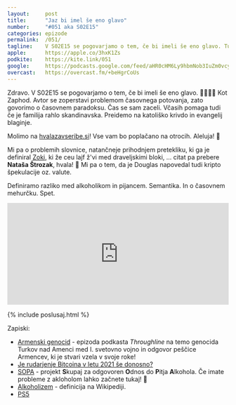 ```yaml
---
layout: 	post
title:  	"Jaz bi imel še eno glavo"
number: 	"#051 aka S02E15"
categories:	epizode
permalink:	/051/
tagline: 	V S02E15 se pogovarjamo o tem, če bi imeli še eno glavo. Tudi o časovnem paradoksu in mehurčku. In o verskih ločinah. In seveda o prihodnjem pretekliku. Citat prebere Nataša Štrozak.
apple:		https://apple.co/3hxK1Zs
podkite:	https://kite.link/051
google:		https://podcasts.google.com/feed/aHR0cHM6Ly9hbmNob3IuZm0vcy8yMmI1YTUwMC9wb2RjYXN0L3Jzcw/episode/MGFkZDM0NGQtN2Y1OS00NDI3LWJiZWUtZDk1OTVhN2U1MWVl?sa=X&ved=0CAUQkfYCahcKEwj4qsHgmdXwAhUAAAAAHQAAAAAQGA
overcast:	https://overcast.fm/+beHgrCoUs
---
```


Zdravo. V S02E15 se pogovarjamo o tem, če bi imeli še eno glavo. 👱‍♂️👱‍♂️ Kot Zaphod. Avtor se zoperstavi problemom časovnega potovanja, zato govorimo o časovnem paradoksu. Čas se sam zaceli. Včasih pomaga tudi če je familija rahlo skandinavska. Preidemo na katoliško krivdo in evangelij blaginje. 

Molimo na [hvalazavseribe.si](https://hvalazavseribe.si/)! Vse vam bo poplačano na otrocih. Aleluja! 🙏

Mi pa o problemih slovnice, natančneje prihodnjem pretekliku, ki ga je definiral [Zoki](https://twitter.com/becoolstayhot), ki že ceu lajf ž'vi med draveljskimi bloki, ... citat pa prebere **Nataša Štrozak**, hvala! 🙏 Mi pa o tem, da je Douglas napovedal tudi kripto špekulacije oz. valute. 

Definiramo razliko med alkoholikom in pijancem. Semantika. In o časovnem mehurčku. Spet.

<iframe src="https://open.spotify.com/embed/episode/5HATOuIZ0ZtrmglwxPEYx9" width="100%" height="232" frameborder="0" allowtransparency="true" allow="encrypted-media"></iframe>

{% include poslusaj.html %}

Zapiski:
- [Armenski genocid](https://www.npr.org/2021/05/03/993128456/operation-nemesis) - epizoda podkasta _Throughline_ na temo genocida Turkov nad Amenci med I. svetovno vojno in odgovor peščice Armencev, ki je stvari vzela v svoje roke! 
- [Je rudarjenje Bitcoina v letu 2021 še donosno?](https://www.buybitcoinworldwide.com/mining/profitability/)
- [SOPA](https://www.sopa.si/) - projekt **S**kupaj za odgovoren **O**dnos do **P**itja **A**lkohola. Če imate probleme z akloholom lahko začnete tukaj! 🍷 
- [Alkoholizem](https://sl.wikipedia.org/wiki/Alkoholizem) - definicija na Wikipediji.
- [PS5](https://www.playstation.com/en-us/ps5/)
